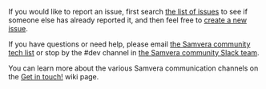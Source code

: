 If you would like to report an issue, first search [the list of issues](https://github.com/samvera/browse-everything/issues/) to see if someone else has already reported it, and then feel free to [create a new issue](https://github.com/samvera/browse-everything/issues/new).

If you have questions or need help, please email [the Samvera community tech list](https://groups.google.com/forum/#!forum/samvera-tech) or stop by the #dev channel in [the Samvera community Slack team](https://wiki.duraspace.org/pages/viewpage.action?pageId=87460391#Getintouch!-Slack).

You can learn more about the various Samvera communication channels on the [Get in touch!](https://wiki.duraspace.org/pages/viewpage.action?pageId=87460391) wiki page.
